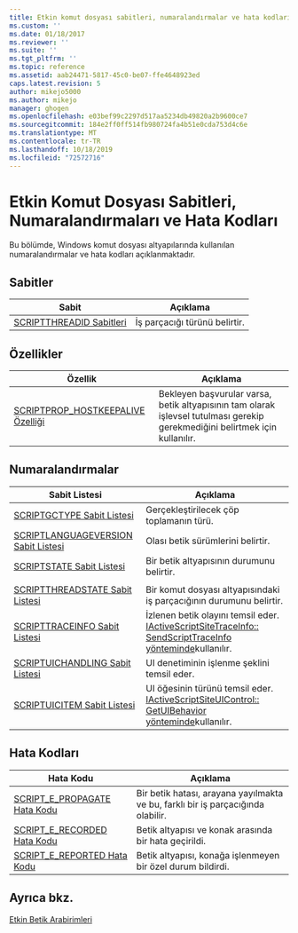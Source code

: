 ```yaml
---
title: Etkin komut dosyası sabitleri, numaralandırmalar ve hata kodları | Microsoft Docs
ms.custom: ''
ms.date: 01/18/2017
ms.reviewer: ''
ms.suite: ''
ms.tgt_pltfrm: ''
ms.topic: reference
ms.assetid: aab24471-5817-45c0-be07-ffe4648923ed
caps.latest.revision: 5
author: mikejo5000
ms.author: mikejo
manager: ghogen
ms.openlocfilehash: e03bef99c2297d517aa5234db49820a2b9600ce7
ms.sourcegitcommit: 184e2ff0ff514fb980724fa4b51e0cda753d4c6e
ms.translationtype: MT
ms.contentlocale: tr-TR
ms.lasthandoff: 10/18/2019
ms.locfileid: "72572716"
---
```

# <a name="active-script-constants-enumerations-and-error-codes"></a>Etkin Komut Dosyası Sabitleri, Numaralandırmaları ve Hata Kodları
Bu bölümde, Windows komut dosyası altyapılarında kullanılan numaralandırmalar ve hata kodları açıklanmaktadır.  
  
## <a name="constants"></a>Sabitler  
  
|Sabit|Açıklama|  
|--------------|-----------------|  
|[SCRIPTTHREADID Sabitleri](../../winscript/reference/scriptthreadid-constants.md)|İş parçacığı türünü belirtir.|  
  
## <a name="properties"></a>Özellikler  
  
|Özellik|Açıklama|  
|--------------|-----------------|  
|[SCRIPTPROP_HOSTKEEPALIVE Özelliği](../../winscript/reference/scriptprop-hostkeepalive-property.md)|Bekleyen başvurular varsa, betik altyapısının tam olarak işlevsel tutulması gerekip gerekmediğini belirtmek için kullanılır.|  
  
## <a name="enumerations"></a>Numaralandırmalar  
  
|Sabit Listesi|Açıklama|  
|-----------------|-----------------|  
|[SCRIPTGCTYPE Sabit Listesi](../../winscript/reference/scriptgctype-enumeration.md)|Gerçekleştirilecek çöp toplamanın türü.|  
|[SCRIPTLANGUAGEVERSION Sabit Listesi](../../winscript/reference/scriptlanguageversion-enumeration.md)|Olası betik sürümlerini belirtir.|  
|[SCRIPTSTATE Sabit Listesi](../../winscript/reference/scriptstate-enumeration.md)|Bir betik altyapısının durumunu belirtir.|  
|||  
|[SCRIPTTHREADSTATE Sabit Listesi](../../winscript/reference/scriptthreadstate-enumeration.md)|Bir komut dosyası altyapısındaki iş parçacığının durumunu belirtir.|  
|[SCRIPTTRACEINFO Sabit Listesi](../../winscript/reference/scripttraceinfo-enumeration.md)|İzlenen betik olayını temsil eder. [IActiveScriptSiteTraceInfo:: SendScriptTraceInfo yönteminde](../../winscript/reference/iactivescriptsitetraceinfo-sendscripttraceinfo-method.md)kullanılır.|  
|[SCRIPTUICHANDLING Sabit Listesi](../../winscript/reference/scriptuichandling-enumeration.md)|UI denetiminin işlenme şeklini temsil eder.|  
|[SCRIPTUICITEM Sabit Listesi](../../winscript/reference/scriptuicitem-enumeration.md)|UI öğesinin türünü temsil eder. [IActiveScriptSiteUIControl:: GetUIBehavior yönteminde](../../winscript/reference/iactivescriptsiteuicontrol-getuibehavior-method.md)kullanılır.|  
  
## <a name="error-codes"></a>Hata Kodları  
  
|Hata Kodu|Açıklama|  
|----------------|-----------------|  
|[SCRIPT_E_PROPAGATE Hata Kodu](../../winscript/reference/script-e-propagate-error-code.md)|Bir betik hatası, arayana yayılmakta ve bu, farklı bir iş parçacığında olabilir.|  
|[SCRIPT_E_RECORDED Hata Kodu](../../winscript/reference/script-e-recorded-error-code.md)|Betik altyapısı ve konak arasında bir hata geçirildi.|  
|[SCRIPT_E_REPORTED Hata Kodu](../../winscript/reference/script-e-reported-error-code.md)|Betik altyapısı, konağa işlenmeyen bir özel durum bildirdi.|  
  
## <a name="see-also"></a>Ayrıca bkz.  
 [Etkin Betik Arabirimleri](../../winscript/reference/active-script-interfaces.md)